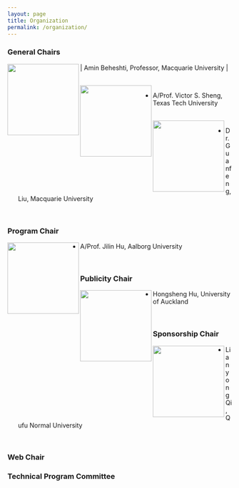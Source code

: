 ```yaml
---
layout: page
title: Organization 
permalink: /organization/
---
```


### **General Chairs**
| <img src="../figures/amin.jpg" align="left" width="160">
Amin Beheshti, Professor, Macquarie University |

<br/>

<img src="../figures/sheng.jpg" align="left" width="160">

- A/Prof. Victor S. Sheng, Texas Tech University
<br/>

<img src="../figures/guanfeng.jpg" align="left" width="160">

- Dr. Guanfeng, Liu, Macquarie University
<br/>

### **Program Chair**


<img src="../figures/hu.jpg" align="left" width="160">

- A/Prof. Jilin Hu, Aalborg University
<!-- - Bin Yang, Aalborg University, Denmark
- Yifeng Zheng, Harbin Institute of Technology, China
- [Xuyun Zhang](https://researchers.mq.edu.au/en/persons/xuyun-zhang), Macquarie University, Australia -->
<br/>

### **Publicity Chair**
<img src="../figures/hongsheng.jpg" align="left" width="160">

- Hongsheng Hu, University of Auckland
<!-- - Hongxu Chen, University of Technology Sydney, Australia
- Hongsheng Hu, University of Auckland, New Zealand -->
<br/>

### **Sponsorship Chair**
<img src="../figures/lianyong.jpg" align="left" width="160">

- Lianyong Qi, Qufu Normal University
<!-- - Zhi Zhang, Data61, Australia
- Lianyong Qi, Qufu Normal University, China -->
<br/>

### **Web Chair**

<!-- - Haolong Xiang, Macquarie University, Australia -->

### **Technical Program Committee**
<!-- To be updated ...
Following are tentative PC members
- Lingjuan Lyu,National University of Singapore,Singapore
- Luigi Catuogno, University of Salerno, Italy 
- Xiaochun Cheng, Middlesex University, U.K. 
- Dieter Gollmann, Hamburg University of Technology, Germany 
- Saeid Hosseini, Singapore University of Technology & Design, Singapore 
- Hadis Karimipour, University of Guelph, Canada 
- Weizhi Meng, Technical University of Denmark, Denmark 
- Vincenzo Moscato, University of Naples, Italy 
- Chao Chen, Swinburne University of Technology, Australia 
- Nathan Clarke, University of Plymouth, UK 
- Javier Parra-Arnau, Universitat Rovira i Virgili, Spain
- Wenjuan Li, Hong Kong Polytechnic University,HongKong
- Lam Kwok Yan, Nanyang Technological University, Singapore 
- Hui Liu, University of Calgary, Canada 
- Ali Ismail Awad, Lulea University of Technology, Sweden 
- Reza Malekian, Malmo University, Sweden 
- Meng Liu,Shandong University,China
- Xiaolong Xu,Nanjing University of Information Science and Technology,China
- Zhiyuan Tan,Edinburgh Napier University,UK
- Gaofeng Zhang,Hefei University of Technology,China
- Xiao Liu,Deakin University,Australia
- Tao Xu,Northwestern Polytechnical University,China
- Yirui Wu,Hohai University,China
- Liangfu Lv,Tianjin University,China
- Shunmei Meng,Nanjing University of Science and Technology,China
- Yanwei Xu,Tianjin University,China -->
